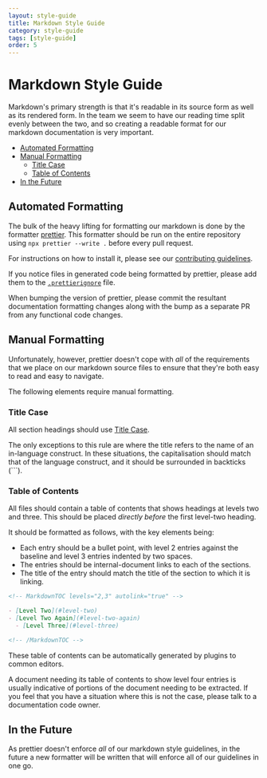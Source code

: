 ```yaml
---
layout: style-guide
title: Markdown Style Guide
category: style-guide
tags: [style-guide]
order: 5
---
```


# Markdown Style Guide

Markdown's primary strength is that it's readable in its source form as well as
its rendered form. In the team we seem to have our reading time split evenly
between the two, and so creating a readable format for our markdown
documentation is very important.

<!-- MarkdownTOC levels="2,3" autolink="true" -->

- [Automated Formatting](#automated-formatting)
- [Manual Formatting](#manual-formatting)
    - [Title Case](#title-case)
    - [Table of Contents](#table-of-contents)
- [In the Future](#in-the-future)

<!-- /MarkdownTOC -->

## Automated Formatting

The bulk of the heavy lifting for formatting our markdown is done by the
formatter [prettier](https://prettier.io). This formatter should be run on the
entire repository using `npx prettier --write .` before every pull request.

For instructions on how to install it, please see our
[contributing guidelines](../CONTRIBUTING.md#getting-set-up-documentation).

If you notice files in generated code being formatted by prettier, please add
them to the [`.prettierignore`](../../.prettierignore) file.

When bumping the version of prettier, please commit the resultant documentation
formatting changes along with the bump as a separate PR from any functional code
changes.

## Manual Formatting

Unfortunately, however, prettier doesn't cope with _all_ of the requirements
that we place on our markdown source files to ensure that they're both easy to
read and easy to navigate.

The following elements require manual formatting.

### Title Case

All section headings should use
[Title Case](https://en.wikipedia.org/wiki/Letter_case#Title_case).

The only exceptions to this rule are where the title refers to the name of an
in-language construct. In these situations, the capitalisation should match that
of the language construct, and it should be surrounded in backticks (`\``).

### Table of Contents

All files should contain a table of contents that shows headings at levels two
and three. This should be placed _directly before_ the first level-two heading.

It should be formatted as follows, with the key elements being:

- Each entry should be a bullet point, with level 2 entries against the baseline
  and level 3 entries indented by two spaces.
- The entries should be internal-document links to each of the sections.
- The title of the entry should match the title of the section to which it is
  linking.

```md
<!-- MarkdownTOC levels="2,3" autolink="true" -->

- [Level Two](#level-two)
- [Level Two Again](#level-two-again)
  - [Level Three](#level-three)

<!-- /MarkdownTOC -->
```

These table of contents can be automatically generated by plugins to common
editors.

A document needing its table of contents to show level four entries is usually
indicative of portions of the document needing to be extracted. If you feel that
you have a situation where this is not the case, please talk to a documentation
code owner.

## In the Future

As prettier doesn't enforce _all_ of our markdown style guidelines, in the
future a new formatter will be written that will enforce all of our guidelines
in one go.
